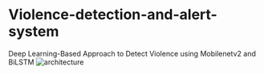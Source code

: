 # Violence-detection-and-alert-system
Deep Learning-Based Approach to Detect Violence using Mobilenetv2 and BiLSTM
![architecture](https://github.com/user-attachments/assets/ece2a5b8-d0fe-4d5a-8a3e-fb66fa64f4c6)
